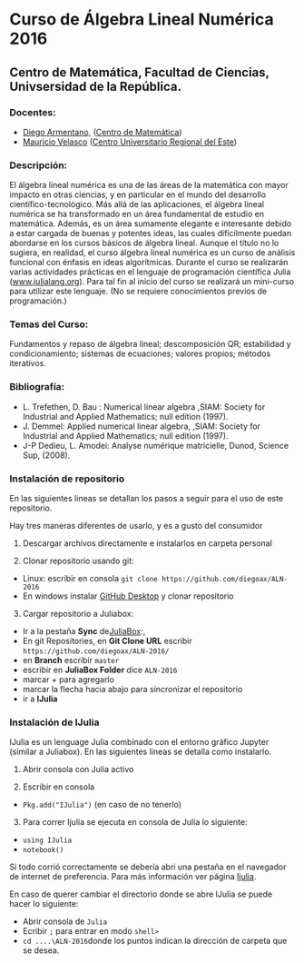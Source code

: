 # Curso de Álgebra Lineal Numérica 2016
## Centro de Matemática, Facultad de Ciencias, Univsersidad de la República.

### Docentes: 
* [Diego Armentano](http://www.cmat.edu.uy/~diego/), ([Centro de Matemática](http://www.cmat.edu.uy/cmat))
* [Mauricio Velasco](http://wwwprof.uniandes.edu.co/~mve) ([Centro Universitario Regional del Este](http://www.cure.edu.uy/))

### Descripción:
El álgebra lineal numérica es una de las áreas de la matemática con mayor impacto en otras ciencias, y en particular en el mundo del desarrollo científico-tecnológico. Más allá de las aplicaciones, el álgebra lineal numérica se ha transformado en un área fundamental de estudio en matemática. Además, es un área sumamente elegante e interesante debido a estar cargada de buenas y potentes ideas, las cuales difícilmente puedan abordarse en los cursos básicos de álgebra lineal. Aunque el título no lo sugiera, en realidad, el curso álgebra lineal numérica es un curso de análisis funcional con énfasis en ideas algorítmicas. Durante el curso se realizarán varias actividades prácticas en el lenguaje de programación científica Julia (www.julialang.org). Para tal fin al inicio del curso se realizará un mini-curso para utilizar este lenguaje. (No se requiere conocimientos previos de programación.)

### Temas del Curso:
Fundamentos y repaso de álgebra lineal; descomposición QR; estabilidad y
condicionamiento; sistemas de ecuaciones; valores propios; métodos iterativos.

### Bibliografía:
* L. Trefethen, D. Bau : Numerical linear algebra ,SIAM: Society for Industrial and
Applied Mathematics; null edition (1997).
* J. Demmel: Applied numerical linear algebra, ,SIAM: Society for Industrial and
Applied Mathematics; null edition (1997).
* J-P Dedieu, L. Amodei: Analyse numérique matricielle, Dunod, Science Sup, (2008).

### Instalación de repositorio

En las siguientes lineas se detallan los pasos a seguir para el uso de este repositorio.

Hay tres maneras diferentes de usarlo, y es a gusto del consumidor

1. Descargar archivos directamente e instalarlos en carpeta personal

2. Clonar repositorio usando git: 

 * Linux: escribir en consola 
 `git clone https://github.com/diegoax/ALN-2016`
 * En windows instalar [GitHub Desktop](https://desktop.github.com/) y clonar repositorio

3. Cargar repositorio a Juliabox: 
 * Ir a la pestaña __Sync__ de[JuliaBox](https://juliabox.org/):,
 * En git Repositories, en __Git Clone URL__ escribir `https://github.com/diegoax/ALN-2016/`
 * en __Branch__ escribir `master`
 * escribir en __JuliaBox Folder__ dice `ALN-2016`
 * marcar _+_ para agregarlo
 * marcar la flecha hacia abajo para sincronizar el repositorio
 * ir a  __IJulia__

### Instalación de IJulia

IJulia es un lenguage Julia combinado con el entorno gráfico Jupyter (similar a Juliabox).
En las siguientes lineas se detalla como instalarlo.

1. Abrir consola con Julia activo

2. Escribir en consola 
  * `Pkg.add("IJulia")` (en caso de no tenerlo)

3. Para correr Ijulia se ejecuta en consola de Julia lo siguiente:
  * `using IJulia`
  * `notebook()`

Si todo corrió correctamente se debería abri una pestaña en el navegador de internet de preferencia. Para más información ver página [Ijulia](https://github.com/JuliaLang/IJulia.jl).

En caso de querer cambiar el directorio donde se abre IJulia se puede hacer lo siguiente:
* Abrir consola de `Julia`
* Ecribir `;` para entrar en modo `shell>`
* `cd ....\ALN-2016`donde los puntos indican la dirección de carpeta que se desea.
